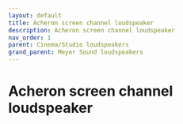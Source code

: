 ```yaml
---
layout: default
title: Acheron screen channel loudspeaker
description: Acheron screen channel loudspeaker
nav_order: 1
parent: Cinema/Studio loudspeakers
grand_parent: Meyer Sound loudspeakers
---
```


# Acheron screen channel loudspeaker